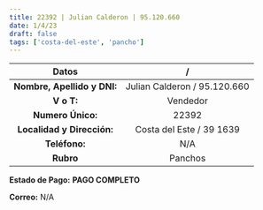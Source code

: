 ```yaml
---
title: 22392 | Julian Calderon | 95.120.660
date: 1/4/23
draft: false
tags: ['costa-del-este', 'pancho']
---
```


|          **Datos**          |               /              |
|:---------------------------:|:----------------------------:|
| **Nombre, Apellido y DNI:** | Julian Calderon / 95.120.660 |
|          **V o T:**         |           Vendedor           |
|      **Numero Único:**      |             22392            |
|  **Localidad y Dirección:** |   Costa del Este / 39 1639   |
|        **Teléfono:**        |              N/A             |
|          **Rubro**          |            Panchos           |

**Estado de Pago:** **PAGO COMPLETO**

**Correo:** N/A
